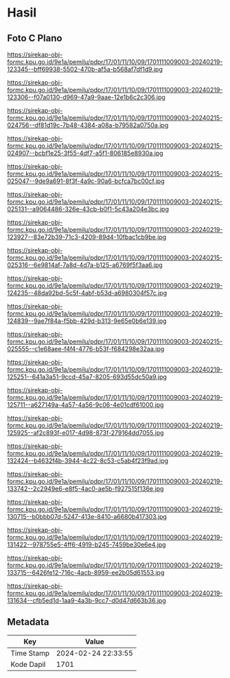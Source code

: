 # Hasil

## Foto C Plano

https://sirekap-obj-formc.kpu.go.id/9e1a/pemilu/pdpr/17/01/11/10/09/1701111009003-20240219-123345--bff69938-5502-470b-af5a-b568af7df1d9.jpg

https://sirekap-obj-formc.kpu.go.id/9e1a/pemilu/pdpr/17/01/11/10/09/1701111009003-20240219-123306--f07a0130-d969-47a9-9aae-12e1b6c2c306.jpg

https://sirekap-obj-formc.kpu.go.id/9e1a/pemilu/pdpr/17/01/11/10/09/1701111009003-20240215-024756--df81d19c-7b48-4384-a08a-b79582a0750a.jpg

https://sirekap-obj-formc.kpu.go.id/9e1a/pemilu/pdpr/17/01/11/10/09/1701111009003-20240215-024907--bcbf1e25-3f55-4df7-a5f1-806185e8930a.jpg

https://sirekap-obj-formc.kpu.go.id/9e1a/pemilu/pdpr/17/01/11/10/09/1701111009003-20240215-025047--9de9a691-8f3f-4a9c-90a6-bcfca7bc00cf.jpg

https://sirekap-obj-formc.kpu.go.id/9e1a/pemilu/pdpr/17/01/11/10/09/1701111009003-20240215-025131--a9064486-326e-43cb-b0f1-5c43a204e3bc.jpg

https://sirekap-obj-formc.kpu.go.id/9e1a/pemilu/pdpr/17/01/11/10/09/1701111009003-20240219-123927--83e72b39-71c3-4209-89d4-10fbac1cb9be.jpg

https://sirekap-obj-formc.kpu.go.id/9e1a/pemilu/pdpr/17/01/11/10/09/1701111009003-20240215-025316--6e9814af-7a8d-4d7a-b125-a6769f5f3aa6.jpg

https://sirekap-obj-formc.kpu.go.id/9e1a/pemilu/pdpr/17/01/11/10/09/1701111009003-20240219-124235--48da92bd-5c5f-4abf-b53d-a6980304f57c.jpg

https://sirekap-obj-formc.kpu.go.id/9e1a/pemilu/pdpr/17/01/11/10/09/1701111009003-20240219-124839--9ae7f84a-f5bb-429d-b313-9e65e0b6e139.jpg

https://sirekap-obj-formc.kpu.go.id/9e1a/pemilu/pdpr/17/01/11/10/09/1701111009003-20240215-025555--c1e68aee-f4f4-4776-b53f-f684298e32aa.jpg

https://sirekap-obj-formc.kpu.go.id/9e1a/pemilu/pdpr/17/01/11/10/09/1701111009003-20240219-125251--641a3a51-9ccd-45a7-8205-693d55dc50a9.jpg

https://sirekap-obj-formc.kpu.go.id/9e1a/pemilu/pdpr/17/01/11/10/09/1701111009003-20240219-125711--a627149a-4a57-4a56-9c06-4e01cdf61000.jpg

https://sirekap-obj-formc.kpu.go.id/9e1a/pemilu/pdpr/17/01/11/10/09/1701111009003-20240219-125925--af2c893f-e017-4d98-873f-279164dd7055.jpg

https://sirekap-obj-formc.kpu.go.id/9e1a/pemilu/pdpr/17/01/11/10/09/1701111009003-20240219-132424--b4632f4b-3944-4c22-8c53-c5ab4f23f9ad.jpg

https://sirekap-obj-formc.kpu.go.id/9e1a/pemilu/pdpr/17/01/11/10/09/1701111009003-20240219-133742--2c2949e6-e8f5-4ac0-ae5b-f927515f136e.jpg

https://sirekap-obj-formc.kpu.go.id/9e1a/pemilu/pdpr/17/01/11/10/09/1701111009003-20240219-130715--b0bbb07d-5247-413e-8410-a6680b417303.jpg

https://sirekap-obj-formc.kpu.go.id/9e1a/pemilu/pdpr/17/01/11/10/09/1701111009003-20240219-131422--978755e5-4ff6-4919-b245-7459be30e6e4.jpg

https://sirekap-obj-formc.kpu.go.id/9e1a/pemilu/pdpr/17/01/11/10/09/1701111009003-20240219-133715--6426fe12-716c-4acb-8959-ee2b05d61553.jpg

https://sirekap-obj-formc.kpu.go.id/9e1a/pemilu/pdpr/17/01/11/10/09/1701111009003-20240219-131634--cfb5ed1d-1aa9-4a3b-9cc7-d0d47d663b36.jpg


## Metadata

| Key        | Value               |
| ---------- | ------------------- |
| Time Stamp | 2024-02-24 22:33:55 |
| Kode Dapil | 1701                |



